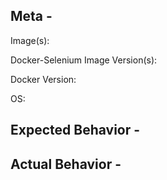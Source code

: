 ## Meta -
Image(s):  
<!-- node-chrome? hub? standalone-firefox? -->
Docker-Selenium Image Version(s):  
<!-- 3, 3.4, 3.9.1-actinium etc -->
Docker Version:  
<!-- 17.09.0-ce, 17.06.2-ce etc -->
OS: 
<!-- Windows 10, OSX Yosemite, Centos6, etc -->

<!-- NOTE
FIREFOX 48+ IS ONLY COMPATIBLE WITH GECKODRIVER.

If the issue is with Google Chrome consider logging an issue with chromedriver instead:
https://sites.google.com/a/chromium.org/chromedriver/help

If the issue is with Firefox GeckoDriver (aka Marionette) consider logging an issue with Mozilla:
https://bugzilla.mozilla.org/buglist.cgi?product=Testing&component=Marionette

-->
## Expected Behavior -

## Actual Behavior -
